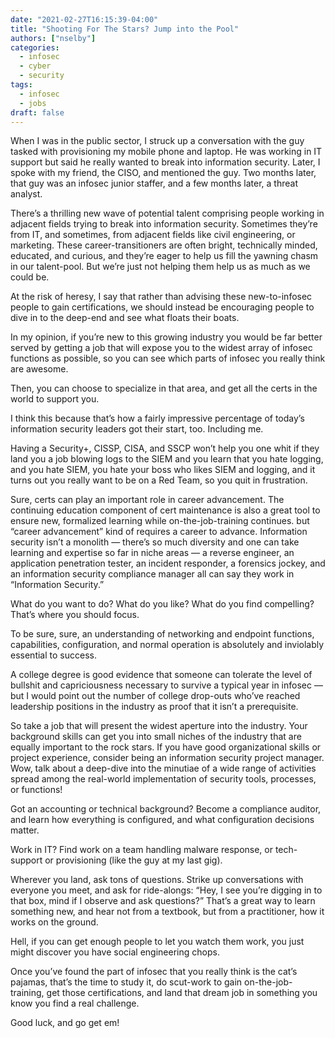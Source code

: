 ```yaml
---
date: "2021-02-27T16:15:39-04:00"
title: "Shooting For The Stars? Jump into the Pool"
authors: ["nselby"]
categories:
  - infosec
  - cyber
  - security
tags:
  - infosec
  - jobs
draft: false
---
```


When I was in the public sector, I struck up a conversation with the guy tasked with provisioning my mobile phone and laptop. He was working in IT support but said he really wanted to break into information security. Later, I spoke with my friend, the CISO, and mentioned the guy. Two months later, that guy was an infosec junior staffer, and a few months later, a threat analyst.

There’s a thrilling new wave of potential talent comprising people working in adjacent fields trying to break into information security. Sometimes they’re from IT, and sometimes, from adjacent fields like civil engineering, or marketing. These career-transitioners are often bright, technically minded, educated, and curious, and they’re eager to help us fill the yawning chasm in our talent-pool. But we’re just not helping them help us as much as we could be.

At the risk of heresy, I say that rather than advising these new-to-infosec people to gain certifications, we should instead be encouraging people to dive in to the deep-end and see what floats their boats.

In my opinion, if you’re new to this growing industry you would be far better served by getting a job that will expose you to the widest array of infosec functions as possible, so you can see which parts of infosec you really think are awesome.

Then, you can choose to specialize in that area, and get all the certs in the world to support you.

I think this because that’s how a fairly impressive percentage of today’s information security leaders got their start, too. Including me.

Having a Security+, CISSP, CISA, and SSCP won’t help you one whit if they land you a job blowing logs to the SIEM and you learn that you hate logging, and you hate SIEM, you hate your boss who likes SIEM and logging, and it turns out you really want to be on a Red Team, so you quit in frustration.

Sure, certs can play an important role in career advancement. The continuing education component of cert maintenance is also a great tool to ensure new, formalized learning while on-the-job-training continues. but “career advancement” kind of requires a career to advance. Information security isn’t a monolith — there’s so much diversity and one can take learning and expertise so far in niche areas — a reverse engineer, an application penetration tester, an incident responder, a forensics jockey, and an information security compliance manager all can say they work in “Information Security.”

What do you want to do? What do you like? What do you find compelling? That’s where you should focus.

To be sure, sure, an understanding of networking and endpoint functions, capabilities, configuration, and normal operation is absolutely and inviolably essential to success.

A college degree is good evidence that someone can tolerate the level of bullshit and capriciousness necessary to survive a typical year in infosec — but I would point out the number of college drop-outs who’ve reached leadership positions in the industry as proof that it isn’t a prerequisite.

So take a job that will present the widest aperture into the industry. Your background skills can get you into small niches of the industry that are equally important to the rock stars. If you have good organizational skills or project experience, consider being an information security project manager. Wow, talk about a deep-dive into the minutiae of a wide range of activities spread among the real-world implementation of security tools, processes, or functions!

Got an accounting or technical background? Become a compliance auditor, and learn how everything is configured, and what configuration decisions matter.

Work in IT? Find work on a team handling malware response, or tech-support or provisioning (like the guy at my last gig).

Wherever you land, ask tons of questions. Strike up conversations with everyone you meet, and ask for ride-alongs: “Hey, I see you’re digging in to that box, mind if I observe and ask questions?” That’s a great way to learn something new, and hear not from a textbook, but from a practitioner, how it works on the ground.

Hell, if you can get enough people to let you watch them work, you just might discover you have social engineering chops.

Once you’ve found the part of infosec that you really think is the cat’s pajamas, that’s the time to study it, do scut-work to gain on-the-job-training, get those certifications, and land that dream job in something you know you find a real challenge.

Good luck, and go get em!